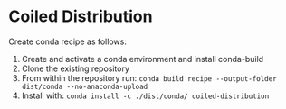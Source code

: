 # Coiled Distribution

Create conda recipe as follows:
1. Create and activate a conda environment and install conda-build
1. Clone the existing repository
2. From within the repository run: `conda build recipe --output-folder dist/conda --no-anaconda-upload`
3. Install with: `conda install -c ./dist/conda/ coiled-distribution`